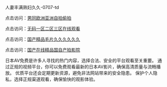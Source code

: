 
人妻丰满熟妇久久-0707-td


点击访问：<a href="https://gda-c7m.pages.dev/">男同欧洲亚洲自拍偷拍</a>

点击访问：<a href="https://bsdf-5f5.pages.dev/">无码一区二区三区在线观看</a>

点击访问：<a href="https://vassv.pages.dev/">国产精品毛片久久久久久久</a>

点击访问：<a href="https://fdhf-454.pages.dev/">国产在线精品国自产拍影院</a>


日本AV免费是许多人寻找的热门内容，选择合法、安全的平台观看至关重要。
通过正规的视频平台，你可以免费观看最新的日本AV影片，确保高清质量与流畅播放。
优质平台还会定期更新资源，避免非法网站带来的安全隐患。
保护个人隐私，选择正规渠道观看，确保愉快的观影体验。

<span style="display:none;">[Canonical link](）</span>
